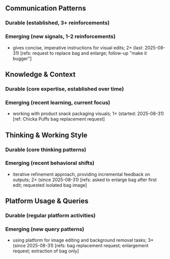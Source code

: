 ## Communication Patterns
### Durable (established, 3+ reinforcements)

### Emerging (new signals, 1-2 reinforcements)
- gives concise, imperative instructions for visual edits; 2× (last: 2025-08-31) [refs: request to replace bag and enlarge; follow-up "make it bugger"]

## Knowledge & Context
### Durable (core expertise, established over time)

### Emerging (recent learning, current focus)
- working with product snack packaging visuals; 1× (started: 2025-08-31) [ref: Chicka Puffs bag replacement request]

## Thinking & Working Style
### Durable (core thinking patterns)

### Emerging (recent behavioral shifts)
- iterative refinement approach, providing incremental feedback on outputs; 2× (since 2025-08-31) [refs: asked to enlarge bag after first edit; requested isolated bag image]

## Platform Usage & Queries
### Durable (regular platform activities)

### Emerging (new query patterns)
- using platform for image editing and background removal tasks; 3× (since 2025-08-31) [refs: bag replacement request; enlargement request; extraction of bag only]